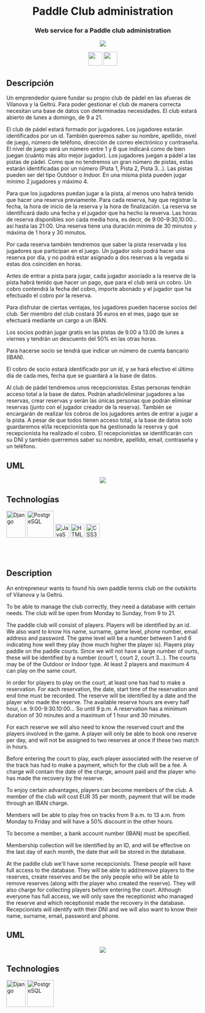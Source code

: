 <h1 align='center'>Paddle Club administration</h1>
  <h3 align='center'>Web service for a Paddle club administration</h3>
   <p align="center">
    <img src="https://img.shields.io/badge/STATUS-DEVELOPING-green">
   </p>
   <p align="center">
    <a href="#spain"><img src="https://img.freepik.com/iconos-gratis/espana_318-203514.jpg" width="36" height="36"></a>
    <a href="#uk"><img src="https://cdn-icons-png.flaticon.com/512/323/323329.png?w=826&t=st=1683064095~exp=1683064695~hmac=596022b81fb1d26046ffa17161f4aa65c80712f1e31848c69da8984c322b9295" width="36" height="36"></a>
   </p>
   
  <h2 id="spain">Descripción</h2>
  <p>
Un emprendedor quiere fundar su propio club de pádel en las afueras de Vilanova y la Geltrú.
Para poder gestionar el club de manera correcta necesitan una base de datos con determinadas necesidades.
El club estará abierto de lunes a domingo, de 9 a 21.

El club de pádel estará formado por jugadores. Los jugadores estarán identificados por un id. También queremos saber su nombre, apellido, nivel de juego, número de teléfono, dirección de correo electrónico y contraseña. El nivel de juego será un número entre 1 y 6 que indicará como de bien juegan (cuánto más alto mejor jugador).
Los jugadores juegan a pádel a las pistas de pádel. Como que no tendremos un gran número de pistas, estas estarán identificadas por un número (Pista 1, Pista 2, Pista 3...). Las pistas pueden ser del tipo Outdoor o Indoor. En una misma pista pueden jugar mínimo 2 jugadores y máximo 4.

Para que los jugadores puedan jugar a la pista, al menos uno habrá tenido que hacer una reserva previamente. Para cada reserva, hay que registrar la fecha, la hora de inicio de la reserva y la hora de finalización. La reserva se identificará dado una fecha y el jugador que ha hecho la reserva. Las horas de reserva disponibles son cada media hora, es decir, de 9:00-9:30,10:00... así hasta las 21:00. Una reserva tiene una duración mínima de 30 minutos y máxima de 1 hora y 30 minutos.

Por cada reserva también tendremos que saber la pista reservada y los jugadores que participan en el juego. Un jugador solo podrá hacer una reserva por día, y no podrá estar asignado a dos reservas a la vegada si estas dos coinciden en horas.

Antes de entrar a pista para jugar, cada jugador asociado a la reserva de la pista habrá tenido que hacer un pago, que para el club será un cobro. Un cobro contendrá la fecha del cobro, importe abonado y el jugador que ha efectuado el cobro por la reserva.

Para disfrutar de ciertas ventajas, los jugadores pueden hacerse socios del club. Ser miembro del club costará 35 euros en el mes, pago que se efectuará mediante un cargo a un IBAN.

Los socios podrán jugar gratis en las pistas de 9.00 a 13.00 de lunes a viernes y tendrán un descuento del 50% en las otras horas.

Para hacerse socio se tendrá que indicar un número de cuenta bancario (IBAN).

El cobro de socio estará identificado por un íd, y se hará efectivo el último día de cada mes, fecha que se guardará a la base de datos.

Al club de pádel tendremos unos recepcionistas. Estas personas tendrán acceso total a la base de datos. Podrán añadir/eliminar jugadores a las reservas, crear reservas y serán las únicas personas que podrán eliminar reservas (junto con el jugador creador de la reserva). También se encargarán de realizar los cobros de los jugadores antes de entrar a jugar a la pista. A pesar de que todos tienen acceso total, a la base de datos solo guardaremos el/la recepcionista que ha gestionado la reserva y qué recepcionista ha realizado el cobro. El recepcionistas se identificarán con su DNI y también querremos saber su nombre, apellido, email, contraseña y un teléfono.

  </p>
  <h2>UML</h2>
  <p align="center">
    <img src="https://github.com/raulgamero/paddle-club-administration/blob/master/uml.png"></img>
  </p>
  <h2>Technologías</h2>
  <p>
    <a href="https://www.djangoproject.com/" target="_blank"><img src="https://brandslogos.com/wp-content/uploads/images/large/django-logo.png" width="50" height="70" alt="Django" /></a>
    <a href="https://www.postgresql.org/" target="_blank"><img src="https://cdn.jsdelivr.net/gh/devicons/devicon/icons/postgresql/postgresql-original.svg" width="70" height="70" alt="PostgreSQL" /></a>
    <a href="https://en.wikipedia.org/wiki/JavaScript" target="_blank" rel="noreferrer"><img src="https://cdn.jsdelivr.net/gh/devicons/devicon/icons/javascript/javascript-original.svg" width="36" height="36" alt="JavaScript" /></a>
    <a href="https://developer.mozilla.org/en-US/docs/Glossary/HTML5" target="_blank" rel="noreferrer"><img src="https://raw.githubusercontent.com/danielcranney/readme-generator/main/public/icons/skills/html5-colored.svg" width="36" height="36" alt="HTML5" /></a>
    <a href="https://www.w3.org/TR/CSS/#css" target="_blank" rel="noreferrer"><img src="https://raw.githubusercontent.com/danielcranney/readme-generator/main/public/icons/skills/css3-colored.svg" width="36" height="36" alt="CSS3" /></a>
  </p>



<br><br>
<h2 id="uk">Description</h2>
<p>
An entrepreneur wants to found his own paddle tennis club on the outskirts of Vilanova y la Geltrú.

To be able to manage the club correctly, they need a database with certain needs.
The club will be open from Monday to Sunday, from 9 to 21.

The paddle club will consist of players. Players will be identified by an id. We also want to know his name, surname, game level, phone number, email address and password. The game level will be a number between 1 and 6 indicating how well they play (how much higher the player is).
Players play paddle on the paddle courts. Since we will not have a large number of ourts, these will be identified by a number (court 1, court 2, court 3...). The courts may be of the Outdoor or Indoor type. At least 2 players and maximum 4 can play on the same court.

In order for players to play on the court, at least one has had to make a reservation. For each reservation, the date, start time of the reservation and end time must be recorded. The reserve will be identified by a date and the player who made the reserve. The available reserve hours are every half hour, i.e. 9:00-9:30.10:00... So until 9 p.m. A reservation has a minimum duration of 30 minutes and a maximum of 1 hour and 30 minutes.

For each reserve we will also need to know the reserved court and the players involved in the game. A player will only be able to book one reserve per day, and will not be assigned to two reserves at once if these two match in hours.

Before entering the court to play, each player associated with the reserve of the track has had to make a payment, which for the club will be a fee. A charge will contain the date of the charge, amount paid and the player who has made the recovery by the reserve.

To enjoy certain advantages, players can become members of the club. A member of the club will cost EUR 35 per month, payment that will be made through an IBAN charge.

Members will be able to play free on tracks from 9 a.m. to 13 a.m. from Monday to Friday and will have a 50% discount in the other hours.

To become a member, a bank account number (IBAN) must be specified.

Membership collection will be identified by an ID, and will be effective on the last day of each month, the date that will be stored in the database.

At the paddle club we'll have some recepcionists. These people will have full access to the database. They will be able to add/remove players to the reserves, create reserves and be the only people who will be able to remove reserves (along with the player who created the reserve). They will also charge for collecting players before entering the court. Although everyone has full access, we will only save the receptionist who managed the reserve and which receptionist made the recovery in the database. Recepcionists will identify with their DNI and we will also want to know their name, surname, email, password and phone.
</p>

  <h2>UML</h2>
    <p align="center">
      <img src="https://github.com/raulgamero/paddle-club-administration/blob/master/uml.png"></img>
    </p>
  <h2>Technologies</h2>
  <p>
    <a href="https://www.djangoproject.com/" target="_blank"><img src="https://brandslogos.com/wp-content/uploads/images/large/django-logo.png" width="50" height="70" alt="Django" /></a>
    <a href="https://www.postgresql.org/" target="_blank"><img src="https://cdn.jsdelivr.net/gh/devicons/devicon/icons/postgresql/postgresql-original.svg" width="70" height="70" alt="PostgreSQL" /></a>
  </p>
